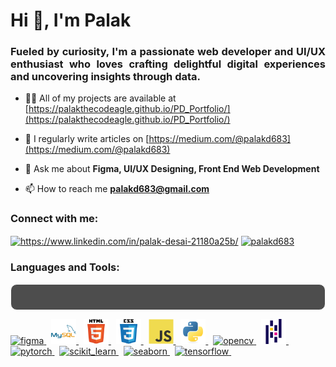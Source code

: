 <h1 align="justify">Hi 👋, I'm Palak</h1>
<h3 align="justify">Fueled by curiosity, I'm a passionate web developer and UI/UX enthusiast who loves crafting delightful digital experiences and uncovering insights through data.</h3>

- 👨‍💻 All of my projects are available at [https://palakthecodeagle.github.io/PD_Portfolio/](https://palakthecodeagle.github.io/PD_Portfolio/)

- 📝 I regularly write articles on [https://medium.com/@palakd683](https://medium.com/@palakd683)

- 💬 Ask me about **Figma, UI/UX Designing, Front End Web Development**

- 📫 How to reach me **palakd683@gmail.com**

<h3 align="left">Connect with me:</h3>
<p align="left">
<a target="_blank" href="https://www.linkedin.com/in/palak-desai-21180a25b/" target="blank"><img align="center" src="https://raw.githubusercontent.com/rahuldkjain/github-profile-readme-generator/master/src/images/icons/Social/linked-in-alt.svg" alt="https://www.linkedin.com/in/palak-desai-21180a25b/" height="30" width="40" /></a>
<a target="_blank" href="https://www.hackerrank.com/palakd683" target="blank"><img align="center" src="https://raw.githubusercontent.com/rahuldkjain/github-profile-readme-generator/master/src/images/icons/Social/hackerrank.svg" alt="palakd683" height="30" width="40" /></a>
</p>

<h3 align="left">Languages and Tools:</h3>

<p align="left" style="background-color: #4d4d4d; border-radius: 10px; border: 1px solid #ffffff; padding: 20px;"> 

  <a target="_blank" href="https://www.figma.com/" target="_blank" rel="noreferrer"> <img src="https://www.vectorlogo.zone/logos/figma/figma-icon.svg" alt="figma" width="40" height="40"/> </a> &nbsp;
  <a target="_blank" href="https://www.mysql.com/" target="_blank" rel="noreferrer"> <img src="https://raw.githubusercontent.com/devicons/devicon/master/icons/mysql/mysql-original-wordmark.svg" alt="mysql" width="40" height="40"/> </a> &nbsp;
    <a target="_blank" href="https://www.w3.org/html/" target="_blank" rel="noreferrer"> <img src="https://raw.githubusercontent.com/devicons/devicon/master/icons/html5/html5-original-wordmark.svg" alt="html5" width="40" height="40"/> </a> &nbsp;
  <a target="_blank" href="https://www.w3schools.com/css/" target="_blank" rel="noreferrer"> <img src="https://raw.githubusercontent.com/devicons/devicon/master/icons/css3/css3-original-wordmark.svg" alt="css3" width="40" height="40"/> </a> &nbsp;
  <a target="_blank" href="https://developer.mozilla.org/en-US/docs/Web/JavaScript" target="_blank" rel="noreferrer"> <img src="https://raw.githubusercontent.com/devicons/devicon/master/icons/javascript/javascript-original.svg" alt="javascript" width="40" height="40"/> </a> &nbsp;
    <a target="_blank" href="https://www.python.org" target="_blank" rel="noreferrer"> <img src="https://raw.githubusercontent.com/devicons/devicon/master/icons/python/python-original.svg" alt="python" width="40" height="40"/> </a> &nbsp;
  <a target="_blank" href="https://opencv.org/" target="_blank" rel="noreferrer"> <img src="https://www.vectorlogo.zone/logos/opencv/opencv-icon.svg" alt="opencv" width="40" height="40"/> </a> &nbsp;
  <a target="_blank" href="https://pandas.pydata.org/" target="_blank" rel="noreferrer"> <img src="https://raw.githubusercontent.com/devicons/devicon/2ae2a900d2f041da66e950e4d48052658d850630/icons/pandas/pandas-original.svg" alt="pandas" width="40" height="40"/> </a> &nbsp;
  <a target="_blank" href="https://pytorch.org/" target="_blank" rel="noreferrer"> <img src="https://www.vectorlogo.zone/logos/pytorch/pytorch-icon.svg" alt="pytorch" width="40" height="40"/> </a> &nbsp;
  <a target="_blank" href="https://scikit-learn.org/" target="_blank" rel="noreferrer"> <img src="https://upload.wikimedia.org/wikipedia/commons/0/05/Scikit_learn_logo_small.svg" alt="scikit_learn" width="40" height="40"/> </a> &nbsp;
  <a target="_blank" href="https://seaborn.pydata.org/" target="_blank" rel="noreferrer"> <img src="https://seaborn.pydata.org/_images/logo-mark-lightbg.svg" alt="seaborn" width="40" height="40"/> </a> &nbsp;
  <a target="_blank" href="https://www.tensorflow.org" target="_blank" rel="noreferrer"> <img src="https://www.vectorlogo.zone/logos/tensorflow/tensorflow-icon.svg" alt="tensorflow" width="40" height="40"/> </a> &nbsp; </p>
